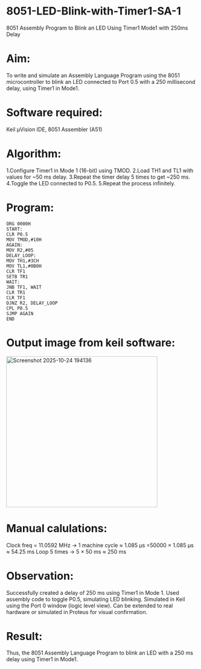 # 8051-LED-Blink-with-Timer1-SA-1
8051 Assembly Program to Blink an LED Using Timer1 Mode1 with 250ms Delay
# Aim:
To write and simulate an Assembly Language Program using the 8051 microcontroller to blink an LED
connected to Port 0.5 with a 250 millisecond delay, using Timer1 in Mode1.
# Software required:
Keil μVision IDE,
8051 Assembler (A51)
# Algorithm:
1.Configure Timer1 in Mode 1 (16-bit) using TMOD. 2.Load TH1 and TL1 with values for ~50 ms delay.
3.Repeat the timer delay 5 times to get ~250 ms. 4.Toggle the LED connected to P0.5. 5.Repeat the
process infinitely.
# Program:
```
ORG 0000H
START: 
CLR P0.5
MOV TMOD,#10H
AGAIN:
MOV R2,#05
DELAY_LOOP:
MOV TH1,#3CH
MOV TL1,#0B0H
CLR TF1
SETB TR1
WAIT:
JNB TF1, WAIT
CLR TR1
CLR TF1
DJNZ R2, DELAY_LOOP
CPL P0.5
SJMP AGAIN
END
```
# Output image from keil software:

<img width="400" height="400" alt="Screenshot 2025-10-24 194136" src="https://github.com/user-attachments/assets/9f7b71c1-6323-4539-8268-4abf1d78b846" />

# Manual calulations:
Clock freq = 11.0592 MHz → 1 machine cycle ≈ 1.085 μs =50000 × 1.085 μs ≈ 54.25 ms
Loop 5 times → 5 × 50 ms ≈ 250 ms

# Observation:
Successfully created a delay of 250 ms using Timer1 in Mode 1.
Used assembly code to toggle P0.5, simulating LED blinking.
Simulated in Keil using the Port 0 window (logic level view).
Can be extended to real hardware or simulated in Proteus for visual confirmation.

# Result:
Thus, the 8051 Assembly Language Program to blink an LED with a 250 ms delay using Timer1 in Mode1.







































